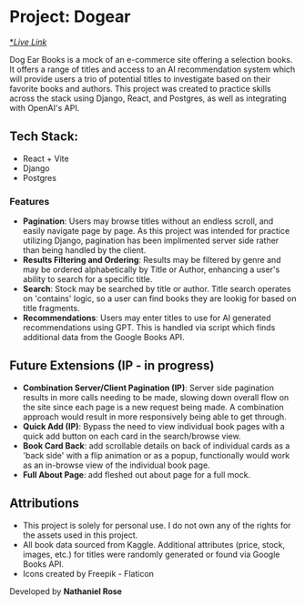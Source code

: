 # Project: Dogear

[**Live Link*]()

Dog Ear Books is a mock of an e-commerce site offering a selection books. It offers a range of titles and access to an AI recommendation system which will provide users a trio of potential titles to investigate based on their favorite books and authors. This project was created to practice skills across the stack using Django, React, and Postgres, as well as integrating with OpenAI's API. 

## Tech Stack:
-   React + Vite
-   Django
-   Postgres

### Features
- **Pagination**: Users may browse titles without an endless scroll, and easily navigate page by page. As this project was intended for practice utilizing Django, pagination has been implimented server side rather than being handled by the client. 
- **Results Filtering and Ordering**: Results may be filtered by genre and may be ordered alphabetically by Title or Author, enhancing a user's ability to search for a specific title.
- **Search**: Stock may be searched by title or author. Title search operates on 'contains' logic, so a user can find books they are lookig for based on title fragments. 
- **Recommendations**: Users may enter titles to use for AI generated recommendations using GPT. This is handled via script which finds additional data from the Google Books API.

## Future Extensions (IP - in progress)
- **Combination Server/Client Pagination (IP)**: Server side pagination results in more calls needing to be made, slowing down overall flow on the site since each page is a new request being made. A combination approach would result in more responsively being able to get through.
- **Quick Add (IP)**: Bypass the need to view individual book pages with a quick add button on each card in the search/browse view.
- **Book Card Back**: add scrollable details on back of individual cards as a 'back side' with a flip animation or as a popup, functionally would work as an in-browse view of the individual book page.
- **Full About Page**: add fleshed out about page for a full mock.

## Attributions
- This project is solely for personal use. I do not own any of the rights for the assets used in this project.
- All book data sourced from Kaggle. Additional attributes (price, stock, images, etc.) for titles were randomly generated or found via Google Books API. 
- Icons created by Freepik - Flaticon


Developed by **Nathaniel Rose**

